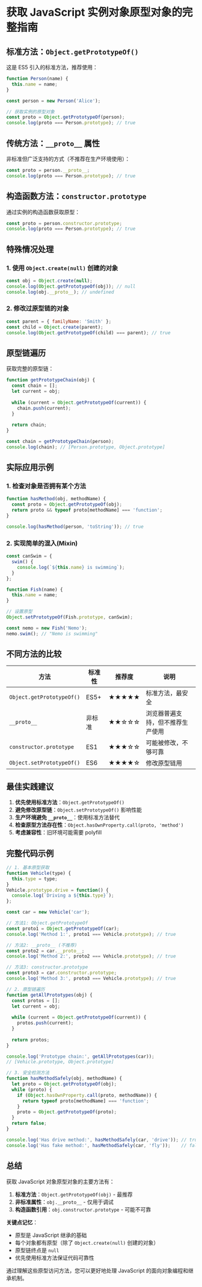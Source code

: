 # 获取 JavaScript 实例对象原型对象的完整指南

## 标准方法：`Object.getPrototypeOf()`

这是 ES5 引入的标准方法，推荐使用：

```javascript
function Person(name) {
  this.name = name;
}

const person = new Person('Alice');

// 获取实例的原型对象
const proto = Object.getPrototypeOf(person);
console.log(proto === Person.prototype); // true
```

## 传统方法：`__proto__` 属性

非标准但广泛支持的方式（不推荐在生产环境使用）：

```javascript
const proto = person.__proto__;
console.log(proto === Person.prototype); // true
```

## 构造函数方法：`constructor.prototype`

通过实例的构造函数获取原型：

```javascript
const proto = person.constructor.prototype;
console.log(proto === Person.prototype); // true
```

## 特殊情况处理

### 1. 使用 `Object.create(null)` 创建的对象

```javascript
const obj = Object.create(null);
console.log(Object.getPrototypeOf(obj)); // null
console.log(obj.__proto__); // undefined
```

### 2. 修改过原型链的对象

```javascript
const parent = { familyName: 'Smith' };
const child = Object.create(parent);
console.log(Object.getPrototypeOf(child) === parent); // true
```

## 原型链遍历

获取完整的原型链：

```javascript
function getPrototypeChain(obj) {
  const chain = [];
  let current = obj;
  
  while (current = Object.getPrototypeOf(current)) {
    chain.push(current);
  }
  
  return chain;
}

const chain = getPrototypeChain(person);
console.log(chain); // [Person.prototype, Object.prototype]
```

## 实际应用示例

### 1. 检查对象是否拥有某个方法

```javascript
function hasMethod(obj, methodName) {
  const proto = Object.getPrototypeOf(obj);
  return proto && typeof proto[methodName] === 'function';
}

console.log(hasMethod(person, 'toString')); // true
```

### 2. 实现简单的混入(Mixin)

```javascript
const canSwim = {
  swim() {
    console.log(`${this.name} is swimming`);
  }
};

function Fish(name) {
  this.name = name;
}

// 设置原型
Object.setPrototypeOf(Fish.prototype, canSwim);

const nemo = new Fish('Nemo');
nemo.swim(); // "Nemo is swimming"
```

## 不同方法的比较

| 方法 | 标准性 | 推荐度 | 说明 |
|------|--------|--------|------|
| `Object.getPrototypeOf()` | ES5+ | ★★★★★ | 标准方法，最安全 |
| `__proto__` | 非标准 | ★★☆☆☆ | 浏览器普遍支持，但不推荐生产使用 |
| `constructor.prototype` | ES1 | ★★★☆☆ | 可能被修改，不够可靠 |
| `Object.setPrototypeOf()` | ES6 | ★★★★☆ | 修改原型链用 |

## 最佳实践建议

1. **优先使用标准方法**：`Object.getPrototypeOf()`
2. **避免修改原型链**：`Object.setPrototypeOf()` 影响性能
3. **生产环境避免 `__proto__`**：使用标准方法替代
4. **检查原型方法存在性**：`Object.hasOwnProperty.call(proto, 'method')`
5. **考虑兼容性**：旧环境可能需要 polyfill

## 完整代码示例

```javascript
// 1. 基本原型获取
function Vehicle(type) {
  this.type = type;
}
Vehicle.prototype.drive = function() {
  console.log(`Driving a ${this.type}`);
};

const car = new Vehicle('car');

// 方法1: Object.getPrototypeOf
const proto1 = Object.getPrototypeOf(car);
console.log('Method 1:', proto1 === Vehicle.prototype); // true

// 方法2: __proto__ (不推荐)
const proto2 = car.__proto__;
console.log('Method 2:', proto2 === Vehicle.prototype); // true

// 方法3: constructor.prototype
const proto3 = car.constructor.prototype;
console.log('Method 3:', proto3 === Vehicle.prototype); // true

// 2. 原型链遍历
function getAllPrototypes(obj) {
  const protos = [];
  let current = obj;
  
  while (current = Object.getPrototypeOf(current)) {
    protos.push(current);
  }
  
  return protos;
}

console.log('Prototype chain:', getAllPrototypes(car));
// [Vehicle.prototype, Object.prototype]

// 3. 安全检测方法
function hasMethodSafely(obj, methodName) {
  let proto = Object.getPrototypeOf(obj);
  while (proto) {
    if (Object.hasOwnProperty.call(proto, methodName)) {
      return typeof proto[methodName] === 'function';
    }
    proto = Object.getPrototypeOf(proto);
  }
  return false;
}

console.log('Has drive method:', hasMethodSafely(car, 'drive')); // true
console.log('Has fake method:', hasMethodSafely(car, 'fly'));    // false
```

## 总结

获取 JavaScript 对象原型对象的主要方法有：

1. **标准方法**：`Object.getPrototypeOf(obj)` - 最推荐
2. **非标准属性**：`obj.__proto__` - 仅用于调试
3. **构造函数引用**：`obj.constructor.prototype` - 可能不可靠

**关键点记忆**：
- 原型是 JavaScript 继承的基础
- 每个对象都有原型（除了 `Object.create(null)` 创建的对象）
- 原型链终点是 `null`
- 优先使用标准方法保证代码可靠性

通过理解这些原型访问方法，您可以更好地处理 JavaScript 的面向对象编程和继承机制。
